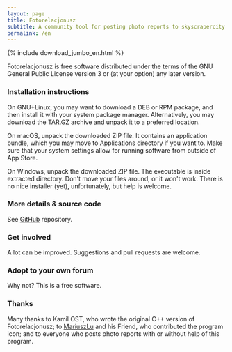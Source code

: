 ```yaml
---
layout: page
title: Fotorelacjonusz
subtitle: A community tool for posting photo reports to skyscrapercity.com
permalink: /en
---
```


{% include download_jumbo_en.html %}

Fotorelacjonusz is free software distributed under the terms of the GNU General
Public License version 3 or (at your option) any later version.

### Installation instructions

On GNU+Linux, you may want to download a DEB or RPM package, and then install it
with your system package manager.  Alternatively, you may download the TAR.GZ
archive and unpack it to a preferred location.

On macOS, unpack the downloaded ZIP file.  It contains an application bundle,
which you may move to Applications directory if you want to.  Make sure that
your system settings allow for running software from outside of App Store.

On Windows, unpack the downloaded ZIP file.  The executable is inside extracted
directory.  Don't move your files around, or it won't work.  There is no nice
installer (yet), unfortunately, but help is welcome.

### More details & source code

See [GitHub](https://github.com/fotorelacjonusz/fotorelacjonusz-ng) repository.

### Get involved

A lot can be improved.  Suggestions and pull requests are welcome.

### Adopt to your own forum

Why not?  This is a free software.

### Thanks

Many thanks to Kamil OST, who wrote the original C++ version of
Fotorelacjonusz;
to [MariuszLu](https://github.com/marteczek/) and his Friend, who contributed
the program icon;
and to everyone who posts photo reports with or without help of this program.
